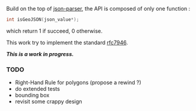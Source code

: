 Build on the top of [json-parser](https://github.com/json-parser/json-parser), the API is composed of only one function :
```c
int isGeoJSON(json_value*);
```
which return 1 if succeed, 0 otherwise.

This work try to implement the standard [rfc7946](https://datatracker.ietf.org/doc/html/rfc7946#section-3.1.1).   

***This is a work in progress.***


### TODO 
- Right-Hand Rule for polygons (propose a rewind ?)
- do extended tests
- bounding box
- revisit some crappy design

